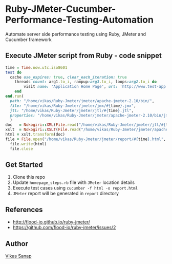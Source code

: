 # Ruby-JMeter-Cucumber-Performance-Testing-Automation
Automate server side performance testing using Ruby, JMeter and Cucumber framework

## Execute JMeter script from Ruby - code snippet
```ruby
time = Time.now.utc.iso8601
test do
  cache use_expires: true, clear_each_iteration: true
    threads count: arg1.to_i, rampup:arg3.to_i, loops:arg2.to_i do
        visit name: 'Application Home Page', url: 'http://www.test-app.com'
    end
end.run(
  path: "/home/vikas/Ruby-Jmeter/jmeter/apache-jmeter-2.10/bin/",
  file: "/home/vikas/Ruby-Jmeter/jmeter/jmx/#{time}.jmx",
  jtl: "/home/vikas/Ruby-Jmeter/jmeter/jtl/#{time}.jtl",
  properties: "/home/vikas/Ruby-Jmeter/jmeter/apache-jmeter-2.10/bin/jmeter.properties"
  )
doc   = Nokogiri::XML(File.read("/home/vikas/Ruby-Jmeter/jmeter/jtl/#{time}.jtl"))
xslt  = Nokogiri::XSLT(File.read("/home/vikas/Ruby-Jmeter/jmeter/apache-jmeter-2.10/extras/jmeter-results-detail-report_21.xsl"))
html = xslt.transform(doc)
file = File.open("/home/vikas/Ruby-Jmeter/jmeter/report/#{time}.html", "w")
  file.write(html)
  file.close
```
## Get Started
1. Clone this repo
2. Update `homepage_steps.rb` file with `JMeter` location details
3. Execute test cases using `cucumber -f html -o report.html`
4. `JMeter` report will be generated in `report` directory

## References
- http://flood-io.github.io/ruby-jmeter/
- https://github.com/flood-io/ruby-jmeter/issues/2

## Author
[Vikas Sanap](https://www.linkedin.com/in/vikassanap/)
